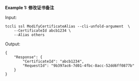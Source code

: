 **Example 1: 修改证书备注**



Input: 

```
tccli ssl ModifyCertificateAlias --cli-unfold-argument  \
    --CertificateId abcb1234 \
    --Alias others
```

Output: 
```
{
    "Response": {
        "CertificateId": "abcb1234",
        "RequestId": "9b397ac6-7d01-4fbc-8acc-52dd6ff0877b"
    }
}
```

